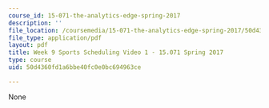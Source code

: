 ```yaml
---
course_id: 15-071-the-analytics-edge-spring-2017
description: ''
file_location: /coursemedia/15-071-the-analytics-edge-spring-2017/50d4360fd1a6bbe40fc0e0bc694963ce_MIT15_071S17_Unit9_SportsScheduling.pdf
file_type: application/pdf
layout: pdf
title: Week 9 Sports Scheduling Video 1 - 15.071 Spring 2017
type: course
uid: 50d4360fd1a6bbe40fc0e0bc694963ce

---
```

None
